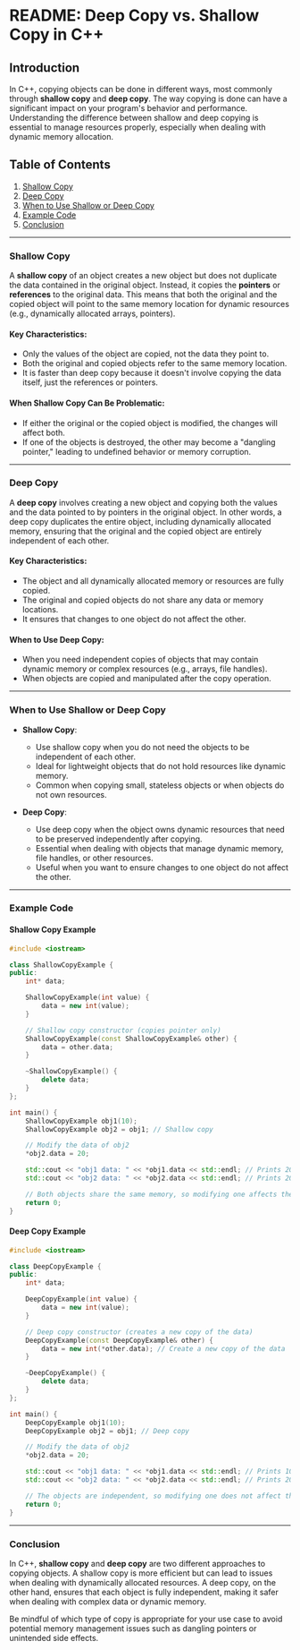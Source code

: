 # README: Deep Copy vs. Shallow Copy in C++

## Introduction
In C++, copying objects can be done in different ways, most commonly through **shallow copy** and **deep copy**. The way copying is done can have a significant impact on your program's behavior and performance. Understanding the difference between shallow and deep copying is essential to manage resources properly, especially when dealing with dynamic memory allocation.

## Table of Contents
1. [Shallow Copy](#shallow-copy)
2. [Deep Copy](#deep-copy)
3. [When to Use Shallow or Deep Copy](#when-to-use-shallow-or-deep-copy)
4. [Example Code](#example-code)
5. [Conclusion](#conclusion)

---

### Shallow Copy
A **shallow copy** of an object creates a new object but does not duplicate the data contained in the original object. Instead, it copies the **pointers** or **references** to the original data. This means that both the original and the copied object will point to the same memory location for dynamic resources (e.g., dynamically allocated arrays, pointers).

#### Key Characteristics:
- Only the values of the object are copied, not the data they point to.
- Both the original and copied objects refer to the same memory location.
- It is faster than deep copy because it doesn't involve copying the data itself, just the references or pointers.

#### When Shallow Copy Can Be Problematic:
- If either the original or the copied object is modified, the changes will affect both.
- If one of the objects is destroyed, the other may become a "dangling pointer," leading to undefined behavior or memory corruption.

---

### Deep Copy
A **deep copy** involves creating a new object and copying both the values and the data pointed to by pointers in the original object. In other words, a deep copy duplicates the entire object, including dynamically allocated memory, ensuring that the original and the copied object are entirely independent of each other.

#### Key Characteristics:
- The object and all dynamically allocated memory or resources are fully copied.
- The original and copied objects do not share any data or memory locations.
- It ensures that changes to one object do not affect the other.

#### When to Use Deep Copy:
- When you need independent copies of objects that may contain dynamic memory or complex resources (e.g., arrays, file handles).
- When objects are copied and manipulated after the copy operation.

---

### When to Use Shallow or Deep Copy

- **Shallow Copy**:
  - Use shallow copy when you do not need the objects to be independent of each other.
  - Ideal for lightweight objects that do not hold resources like dynamic memory.
  - Common when copying small, stateless objects or when objects do not own resources.

- **Deep Copy**:
  - Use deep copy when the object owns dynamic resources that need to be preserved independently after copying.
  - Essential when dealing with objects that manage dynamic memory, file handles, or other resources.
  - Useful when you want to ensure changes to one object do not affect the other.

---

### Example Code

#### Shallow Copy Example
```cpp
#include <iostream>

class ShallowCopyExample {
public:
    int* data;

    ShallowCopyExample(int value) {
        data = new int(value);
    }

    // Shallow copy constructor (copies pointer only)
    ShallowCopyExample(const ShallowCopyExample& other) {
        data = other.data;
    }

    ~ShallowCopyExample() {
        delete data;
    }
};

int main() {
    ShallowCopyExample obj1(10);
    ShallowCopyExample obj2 = obj1; // Shallow copy

    // Modify the data of obj2
    *obj2.data = 20;

    std::cout << "obj1 data: " << *obj1.data << std::endl; // Prints 20
    std::cout << "obj2 data: " << *obj2.data << std::endl; // Prints 20

    // Both objects share the same memory, so modifying one affects the other
    return 0;
}
```

#### Deep Copy Example
```cpp
#include <iostream>

class DeepCopyExample {
public:
    int* data;

    DeepCopyExample(int value) {
        data = new int(value);
    }

    // Deep copy constructor (creates a new copy of the data)
    DeepCopyExample(const DeepCopyExample& other) {
        data = new int(*other.data); // Create a new copy of the data
    }

    ~DeepCopyExample() {
        delete data;
    }
};

int main() {
    DeepCopyExample obj1(10);
    DeepCopyExample obj2 = obj1; // Deep copy

    // Modify the data of obj2
    *obj2.data = 20;

    std::cout << "obj1 data: " << *obj1.data << std::endl; // Prints 10
    std::cout << "obj2 data: " << *obj2.data << std::endl; // Prints 20

    // The objects are independent, so modifying one does not affect the other
    return 0;
}
```

---

### Conclusion

In C++, **shallow copy** and **deep copy** are two different approaches to copying objects. A shallow copy is more efficient but can lead to issues when dealing with dynamically allocated resources. A deep copy, on the other hand, ensures that each object is fully independent, making it safer when dealing with complex data or dynamic memory.

Be mindful of which type of copy is appropriate for your use case to avoid potential memory management issues such as dangling pointers or unintended side effects.
